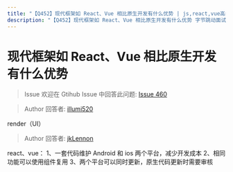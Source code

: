 ```yaml
---
title: "【Q452】现代框架如 React、Vue 相比原生开发有什么优势 | js,react,vue高频面试题"
description: "【Q452】现代框架如 React、Vue 相比原生开发有什么优势 字节跳动面试题、阿里腾讯面试题、美团小米面试题。"
---
```


# 现代框架如 React、Vue 相比原生开发有什么优势

> Issue
> 欢迎在 Gtihub Issue 中回答此问题: [Issue 460](https://github.com/shfshanyue/Daily-Question/issues/460)

> Author
> 回答者: [illumi520](https://github.com/illumi520)

render（UI）

> Author
> 回答者: [jkLennon](https://github.com/jkLennon)

react、vue：
1、一套代码维护 Android 和 ios 两个平台，减少开发成本
2、相同功能可以使用组件复用
3、两个平台可以同时更新，原生代码更新时需要审核
